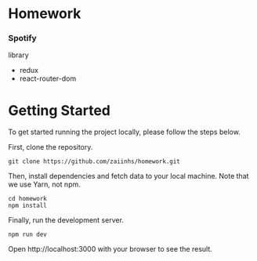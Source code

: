 # Homework

### Spotify

library

- redux
- react-router-dom

# Getting Started

To get started running the project locally, please follow the steps below.

First, clone the repository.

```
git clone https://github.com/zaiinhs/homework.git
```

Then, install dependencies and fetch data to your local machine. Note that we use Yarn, not npm.

```
cd homework
npm install
```

Finally, run the development server.

```
npm run dev
```

Open http://localhost:3000 with your browser to see the result.
